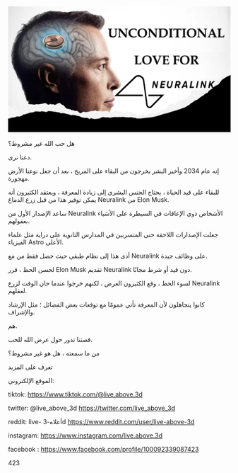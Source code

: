 ![Video cover image](../cover.jpeg "cover-photo")

هل حب الله غير مشروط؟

دعنا نرى.

إنه عام 2034 وأخير البشر يخرجون من البقاء على المريخ ، بعد أن جعل نوعنا الأرض مهجورة.

للبقاء على قيد الحياة ، يحتاج الجنس البشري إلى زيادة المعرفة ، ويعتقد الكثيرون أنه يمكن توفير هذا من قبل زرع الدماغ Neuralink من Elon Musk.

ساعد الإصدار الأول من Neuralink الأشخاص ذوي الإعاقات في السيطرة على الأشياء بعقولهم.

جعلت الإصدارات اللاحقة حتى المتسربين في المدارس الثانوية على دراية مثل علماء الفيزياء Astro الأعلى.

أدى هذا إلى نظام طبقي حيث حصل فقط من مع Neuralink على وظائف جيدة.

لحسن الحظ ، قرر Elon Musk تقديم Neuralink دون قيد أو شرط مجانًا.

لسوء الحظ ، وقع الكثيرون العرض ، لكنهم خرجوا عندما حان الوقت لزرع Neuralink لعقلهم.

كانوا يتجاهلون لأن المعرفة تأتي عمومًا مع توقعات بعض الفضائل ؛ مثل الإرشاد والإشراف.

هم.

قصتنا تدور حول عرض الله للحب.

من ما سمعته ، هل هو غير مشروط؟

تعرف على المزيد

الموقع الإلكتروني:

tiktok: https://www.tiktok.com/@live.above.3d

twitter: @live_above_3d https://twitter.com/live_above_3d

reddit: live- أعلاه-3d https://www.reddit.com/user/live-above-3d

instagram: https://www.instagram.com/live.above.3d

facebook : https://www.facebook.com/profile/100092339087423

423